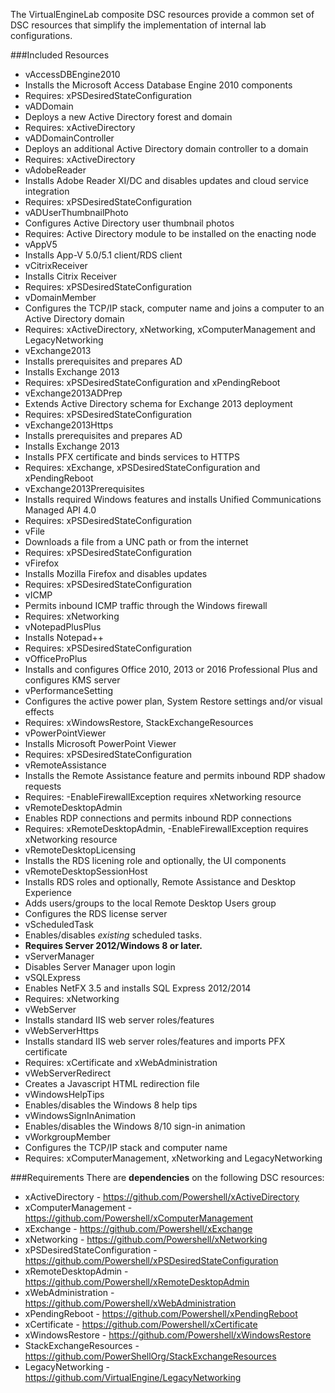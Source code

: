 The VirtualEngineLab composite DSC resources provide a common set of DSC resources that simplify the
implementation of internal lab configurations.

###Included Resources
* vAccessDBEngine2010
 * Installs the Microsoft Access Database Engine 2010 components
 * Requires: xPSDesiredStateConfiguration
* vADDomain
 * Deploys a new Active Directory forest and domain
 * Requires: xActiveDirectory
* vADDomainController
 * Deploys an additional Active Directory domain controller to a domain
 * Requires: xActiveDirectory
* vAdobeReader
 * Installs Adobe Reader XI/DC and disables updates and cloud service integration
 * Requires: xPSDesiredStateConfiguration
* vADUserThumbnailPhoto
 * Configures Active Directory user thumbnail photos
 * Requires: Active Directory module to be installed on the enacting node
* vAppV5
 * Installs App-V 5.0/5.1 client/RDS client
* vCitrixReceiver
 * Installs Citrix Receiver
 * Requires: xPSDesiredStateConfiguration
* vDomainMember
 * Configures the TCP/IP stack, computer name and joins a computer to an Active Directory domain
 * Requires: xActiveDirectory, xNetworking, xComputerManagement and LegacyNetworking
* vExchange2013
 * Installs prerequisites and prepares AD
 * Installs Exchange 2013
 * Requires: xPSDesiredStateConfiguration and xPendingReboot
* vExchange2013ADPrep
 * Extends Active Directory schema for Exchange 2013 deployment
 * Requires: xPSDesiredStateConfiguration
* vExchange2013Https
 * Installs prerequisites and prepares AD
 * Installs Exchange 2013
 * Installs PFX certificate and binds services to HTTPS
 * Requires: xExchange, xPSDesiredStateConfiguration and xPendingReboot
* vExchange2013Prerequisites
 * Installs required Windows features and installs Unified Communications Managed API 4.0
 * Requires: xPSDesiredStateConfiguration
* vFile
 * Downloads a file from a UNC path or from the internet
 * Requires: xPSDesiredStateConfiguration
* vFirefox
 * Installs Mozilla Firefox and disables updates
 * Requires: xPSDesiredStateConfiguration
* vICMP
 * Permits inbound ICMP traffic through the Windows firewall
 * Requires: xNetworking
* vNotepadPlusPlus
 * Installs Notepad++
 * Requires: xPSDesiredStateConfiguration
* vOfficeProPlus
 * Installs and configures Office 2010, 2013 or 2016 Professional Plus and configures KMS server
* vPerformanceSetting
 * Configures the active power plan, System Restore settings and/or visual effects
 * Requires: xWindowsRestore, StackExchangeResources
* vPowerPointViewer
 * Installs Microsoft PowerPoint Viewer
 * Requires: xPSDesiredStateConfiguration
* vRemoteAssistance
 * Installs the Remote Assistance feature and permits inbound RDP shadow requests
 * Requires: -EnableFirewallException requires xNetworking resource
* vRemoteDesktopAdmin
 * Enables RDP connections and permits inbound RDP connections
 * Requires: xRemoteDesktopAdmin, -EnableFirewallException requires xNetworking resource
* vRemoteDesktopLicensing
 * Installs the RDS licening role and optionally, the UI components
* vRemoteDesktopSessionHost
 * Installs RDS roles and optionally, Remote Assistance and Desktop Experience
 * Adds users/groups to the local Remote Desktop Users group
 * Configures the RDS license server
* vScheduledTask
 * Enables/disables _existing_ scheduled tasks.
 * __Requires Server 2012/Windows 8 or later.__
* vServerManager
 * Disables Server Manager upon login
* vSQLExpress
 * Enables NetFX 3.5 and installs SQL Express 2012/2014
 * Requires: xNetworking
* vWebServer
 * Installs standard IIS web server roles/features
* vWebServerHttps
 * Installs standard IIS web server roles/features and imports PFX certificate
 * Requires: xCertificate and xWebAdministration
* vWebServerRedirect
 * Creates a Javascript HTML redirection file
* vWindowsHelpTips
 * Enables/disables the Windows 8 help tips
* vWindowsSignInAnimation
 * Enables/disables the Windows 8/10 sign-in animation
* vWorkgroupMember
 * Configures the TCP/IP stack and computer name
 * Requires: xComputerManagement, xNetworking and LegacyNetworking

###Requirements
There are __dependencies__ on the following DSC resources:

* xActiveDirectory - https://github.com/Powershell/xActiveDirectory
* xComputerManagement - https://github.com/Powershell/xComputerManagement
* xExchange - https://github.com/Powershell/xExchange
* xNetworking - https://github.com/Powershell/xNetworking
* xPSDesiredStateConfiguration - https://github.com/Powershell/xPSDesiredStateConfiguration
* xRemoteDesktopAdmin - https://github.com/Powershell/xRemoteDesktopAdmin
* xWebAdministration - https://github.com/Powershell/xWebAdministration
* xPendingReboot - https://github.com/Powershell/xPendingReboot
* xCertificate - https://github.com/Powershell/xCertificate
* xWindowsRestore - https://github.com/Powershell/xWindowsRestore
* StackExchangeResources - https://github.com/PowerShellOrg/StackExchangeResources
* LegacyNetworking - https://github.com/VirtualEngine/LegacyNetworking
